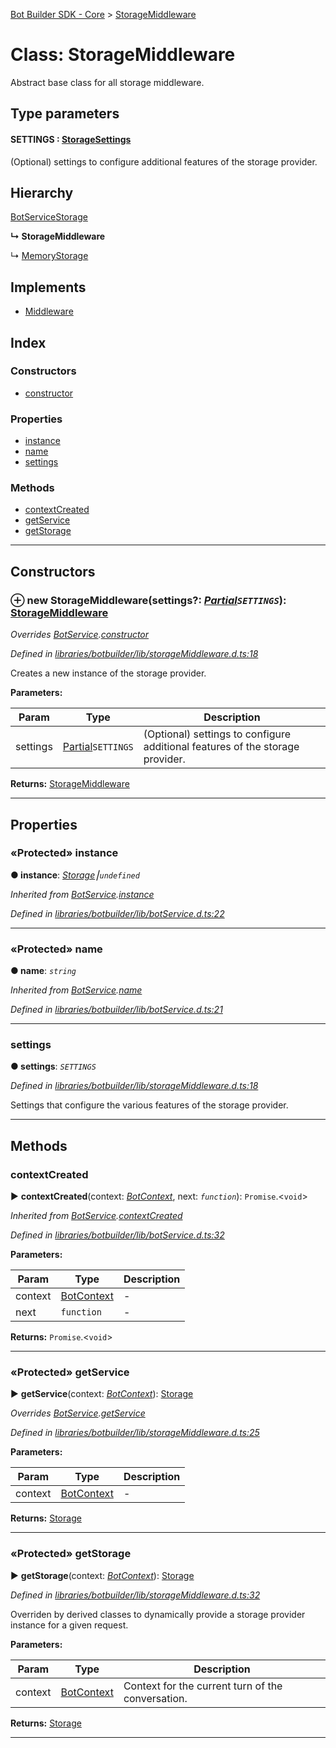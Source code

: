 [Bot Builder SDK - Core](../README.md) > [StorageMiddleware](../classes/botbuilder.storagemiddleware.md)



# Class: StorageMiddleware


Abstract base class for all storage middleware.

## Type parameters
#### SETTINGS :  [StorageSettings](../interfaces/botbuilder.storagesettings.md)

(Optional) settings to configure additional features of the storage provider.

## Hierarchy


 [BotService](botbuilder.botservice.md)[Storage](../interfaces/botbuilder.storage.md)

**↳ StorageMiddleware**

↳  [MemoryStorage](botbuilder.memorystorage.md)










## Implements

* [Middleware](../interfaces/botbuilder.middleware.md)

## Index

### Constructors

* [constructor](botbuilder.storagemiddleware.md#constructor)


### Properties

* [instance](botbuilder.storagemiddleware.md#instance)
* [name](botbuilder.storagemiddleware.md#name)
* [settings](botbuilder.storagemiddleware.md#settings)


### Methods

* [contextCreated](botbuilder.storagemiddleware.md#contextcreated)
* [getService](botbuilder.storagemiddleware.md#getservice)
* [getStorage](botbuilder.storagemiddleware.md#getstorage)



---
## Constructors
<a id="constructor"></a>


### ⊕ **new StorageMiddleware**(settings?: *[Partial]()`SETTINGS`*): [StorageMiddleware](botbuilder.storagemiddleware.md)


*Overrides [BotService](botbuilder.botservice.md).[constructor](botbuilder.botservice.md#constructor)*

*Defined in [libraries/botbuilder/lib/storageMiddleware.d.ts:18](https://github.com/Microsoft/botbuilder-js/blob/6102823/libraries/botbuilder/lib/storageMiddleware.d.ts#L18)*



Creates a new instance of the storage provider.


**Parameters:**

| Param | Type | Description |
| ------ | ------ | ------ |
| settings | [Partial]()`SETTINGS`   |  (Optional) settings to configure additional features of the storage provider. |





**Returns:** [StorageMiddleware](botbuilder.storagemiddleware.md)

---


## Properties
<a id="instance"></a>

### «Protected» instance

**●  instance**:  *[Storage](../interfaces/botbuilder.storage.md)⎮`undefined`* 

*Inherited from [BotService](botbuilder.botservice.md).[instance](botbuilder.botservice.md#instance)*

*Defined in [libraries/botbuilder/lib/botService.d.ts:22](https://github.com/Microsoft/botbuilder-js/blob/6102823/libraries/botbuilder/lib/botService.d.ts#L22)*





___

<a id="name"></a>

### «Protected» name

**●  name**:  *`string`* 

*Inherited from [BotService](botbuilder.botservice.md).[name](botbuilder.botservice.md#name)*

*Defined in [libraries/botbuilder/lib/botService.d.ts:21](https://github.com/Microsoft/botbuilder-js/blob/6102823/libraries/botbuilder/lib/botService.d.ts#L21)*





___

<a id="settings"></a>

###  settings

**●  settings**:  *`SETTINGS`* 

*Defined in [libraries/botbuilder/lib/storageMiddleware.d.ts:18](https://github.com/Microsoft/botbuilder-js/blob/6102823/libraries/botbuilder/lib/storageMiddleware.d.ts#L18)*



Settings that configure the various features of the storage provider.




___


## Methods
<a id="contextcreated"></a>

###  contextCreated

► **contextCreated**(context: *[BotContext](../interfaces/botbuilder.__global.botcontext.md)*, next: *`function`*): `Promise`.<`void`>



*Inherited from [BotService](botbuilder.botservice.md).[contextCreated](botbuilder.botservice.md#contextcreated)*

*Defined in [libraries/botbuilder/lib/botService.d.ts:32](https://github.com/Microsoft/botbuilder-js/blob/6102823/libraries/botbuilder/lib/botService.d.ts#L32)*



**Parameters:**

| Param | Type | Description |
| ------ | ------ | ------ |
| context | [BotContext](../interfaces/botbuilder.__global.botcontext.md)   |  - |
| next | `function`   |  - |





**Returns:** `Promise`.<`void`>





___

<a id="getservice"></a>

### «Protected» getService

► **getService**(context: *[BotContext](../interfaces/botbuilder.__global.botcontext.md)*): [Storage](../interfaces/botbuilder.storage.md)



*Overrides [BotService](botbuilder.botservice.md).[getService](botbuilder.botservice.md#getservice)*

*Defined in [libraries/botbuilder/lib/storageMiddleware.d.ts:25](https://github.com/Microsoft/botbuilder-js/blob/6102823/libraries/botbuilder/lib/storageMiddleware.d.ts#L25)*



**Parameters:**

| Param | Type | Description |
| ------ | ------ | ------ |
| context | [BotContext](../interfaces/botbuilder.__global.botcontext.md)   |  - |





**Returns:** [Storage](../interfaces/botbuilder.storage.md)





___

<a id="getstorage"></a>

### «Protected» getStorage

► **getStorage**(context: *[BotContext](../interfaces/botbuilder.__global.botcontext.md)*): [Storage](../interfaces/botbuilder.storage.md)



*Defined in [libraries/botbuilder/lib/storageMiddleware.d.ts:32](https://github.com/Microsoft/botbuilder-js/blob/6102823/libraries/botbuilder/lib/storageMiddleware.d.ts#L32)*



Overriden by derived classes to dynamically provide a storage provider instance for a given request.


**Parameters:**

| Param | Type | Description |
| ------ | ------ | ------ |
| context | [BotContext](../interfaces/botbuilder.__global.botcontext.md)   |  Context for the current turn of the conversation. |





**Returns:** [Storage](../interfaces/botbuilder.storage.md)





___


